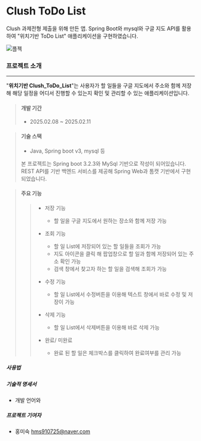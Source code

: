 # Clush ToDo List
Clush 과제전형 제출을 위해 만든 앱. Spring Boot와 mysql와 구글 지도 API를 활용하여 "위치기반 ToDo List" 애플리케이션을 구현하였습니다.

![플젝]()
### 프로젝트 소개
---
"**위치기반 Clush_ToDo_List**"는 사용자가 할 일들을 구글 지도에서 주소와 함께 저장해 해당 일정을 어디서 진행할 수 있는지 확인 및 관리할 수 있는 애플리케이션입니다. 

>#### 개발 기간
>+ 2025.02.08 ~ 2025.02.11

>#### 기술 스택
>+ Java, Spring boot v3, mysql 등
>  
>본 프로젝트는 Spring boot 3.2.3와 MySql 기반으로 작성이 되어있습니다. REST API를 기반 백엔드 서비스를 제공해 Spring Web과 톰캣 기반에서 구현되었습니다. 


>#### 주요 기능
>>+ 저장 기능
>>    + 할 일을 구글 지도에서 원하는 장소와 함께 저장 가능
>> 
>>+ 조회 기능
>>    + 할 일 List에 저장되어 있는 할 일들을 조회가 가능
>>    + 지도 아이콘을 클릭 해 팝업창으로 할 일과 함께 저장되어 있는 주소 확인 가능
>>    + 검색 창에서 찾고자 하는 할 일을 검색해 조회가 가능
>> 
>>+ 수정 기능
>>    + 할 일 List에서 수정버튼을 이용해 텍스트 창에서 바로 수정 및 저장이 가능
>>      
>>+ 삭제 기능
>>    + 할 일 List에서 삭제버튼을 이용해 바로 삭제 가능
>>      
>>+ 완료/ 미완료
>>    + 완료 된 할 일은 체크박스를 클릭하여 완료여부를 관리 가능
      

##### 사용법

##### 기술적 명세서

- 개발 언어와 

##### 프로젝트 기여자
- 홍미숙 hms910725@naver.com

